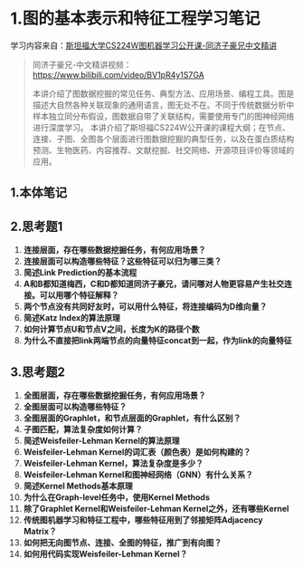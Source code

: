 # 1.图的基本表示和特征工程学习笔记

学习内容来自：[斯坦福大学CS224W图机器学习公开课-同济子豪兄中文精讲](https://github.com/TommyZihao/zihao_course/tree/main/CS224W#%E6%96%AF%E5%9D%A6%E7%A6%8F%E5%A4%A7%E5%AD%A6cs224w%E5%9B%BE%E6%9C%BA%E5%99%A8%E5%AD%A6%E4%B9%A0%E5%85%AC%E5%BC%80%E8%AF%BE-%E5%90%8C%E6%B5%8E%E5%AD%90%E8%B1%AA%E5%85%84%E4%B8%AD%E6%96%87%E7%B2%BE%E8%AE%B2)

> 同济子豪兄-中文精讲视频：https://www.bilibili.com/video/BV1pR4y1S7GA
>
> 本讲介绍了图数据挖掘的常见任务、典型方法、应用场景、编程工具。图是描述大自然各种关联现象的通用语言，图无处不在。不同于传统数据分析中样本独立同分布假设，图数据自带了关联结构，需要使用专门的图神经网络进行深度学习。 本讲介绍了斯坦福CS224W公开课的课程大纲；在节点、连接、子图、全图各个层面进行图数据挖掘的典型任务，以及在蛋白质结构预测、生物医药、内容推荐、文献挖掘、社交网络、开源项目评价等领域的应用。
>

## 1.本体笔记



## 2.思考题1

1. **连接层面，存在哪些数据挖掘任务，有何应用场景？**
2. **连接层面可以构造哪些特征？这些特征可以归为哪三类？**
3. **简述Link Prediction的基本流程**
4. **A和B都知道梅西，C和D都知道同济子豪兄，请问哪对人物更容易产生社交连接。可以用哪个特征解释？**
5. **两个节点没有共同好友时，可以用什么特征，将连接编码为D维向量？**
6. **简述Katz Index的算法原理**
7. **如何计算节点U和节点V之间，长度为K的路径个数**
8. **为什么不直接把link两端节点的向量特征concat到一起，作为link的向量特征**

## 3.思考题2

1. **全图层面，存在哪些数据挖掘任务，有何应用场景？**
2. **全图层面可以构造哪些特征？**
3. **全图层面的Graphlet，和节点层面的Graphlet，有什么区别？**
4. **子图匹配，算法复杂度如何计算？**
5. **简述Weisfeiler-Lehman Kernel的算法原理**
6. **Weisfeiler-Lehman Kernel的词汇表（颜色表）是如何构建的？**
7. **Weisfeiler-Lehman Kernel，算法复杂度是多少？**
8. **Weisfeiler-Lehman Kernel和图神经网络（GNN）有什么关系？**
9. **简述Kernel Methods基本原理**
10. **为什么在Graph-level任务中，使用Kernel Methods**
11. **除了Graphlet Kernel和Weisfeiler-Lehman Kernel之外，还有哪些Kernel**
12. **传统图机器学习和特征工程中，哪些特征用到了邻接矩阵Adjacency Matrix？**
13. **如何把无向图节点、连接、全图的特征，推广到有向图？**
14. **如何用代码实现Weisfeiler-Lehman Kernel？**
